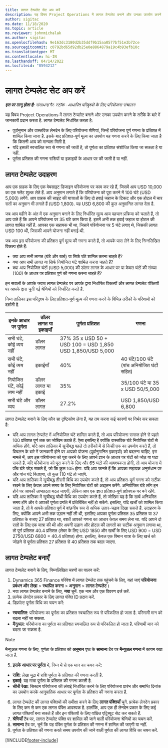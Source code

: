 ```yaml
---
title: लागत टेम्पलेट सेट अप करें
description: यह विषय Project Operations में लागत टेम्पलेट बनाने और उनका उपयोग करने के तरीके के बारे में जानकारी प्रदान करता है.
author: sigitac
ms.date: 11/18/2020
ms.topic: article
ms.reviewer: johnmichalak
ms.author: sigitac
ms.openlocfilehash: 9e163dc3180d2b35ddf9b15aa0577bf51e3b72ce
ms.sourcegitcommit: c0792bd65d92db25e0e8864879a19c4b93efb10c
ms.translationtype: MT
ms.contentlocale: hi-IN
ms.lasthandoff: 04/14/2022
ms.locfileid: "8594212"
---
```

# <a name="set-up-cost-templates"></a>लागत टेम्पलेट सेट अप करें

_**इस पर लागू होता है:** संसाधन/गैर-स्टॉक -आधारित परिदृश्यों के लिए परियोजना संचालन_


यह विषय Project Operations में लागत टेम्पलेट बनाने और उनका उपयोग करने के तरीके के बारे में जानकारी प्रदान करता है. लागत टेम्पलेट निर्धारित करता है:

- पूर्वानुमान और वास्तविक लेनदेन के लिए परियोजना श्रेणियां, जिन्हें परियोजना पूर्ण गणना के प्रतिशत में शामिल किया जाना है. इसके बाद प्रतिशत-पूर्ण मूल्य का उपयोग यह गणना करने के लिए किया जाता है कि कितनी आय को मान्यता मिली है.
- यदि इसकी स्वचालित रूप से गणना की जाती है, तो पूर्णता का प्रतिशत संशोधित किया जा सकता है या नहीं.
- पूर्णता प्रतिशत की गणना राशियों या इकाइयों के आधार पर की जाती है या नहीं.

## <a name="cost-template-example"></a>लागत टेम्पलेट उदाहरण

आप एक ग्राहक के लिए एक वेबसाइट डिजाइन परियोजना पर काम कर रहे हैं, जिसमें आप USD 10,000 का एक फ्लैट शुल्क लेते हैं. आप अनुमान लगाते हैं कि परियोजना को पूरा करने में 100 घंटे (USD 5,000) लगेंगे. आप ग्राहक की साइट की यात्राओं के लिए दो हवाई जहाज के टिकट और एक होटल में चार रातों का अनुमान भी लगाते हैं (USD 1,800). यह USD 6,800 की कुल अनुमानित लागत देता है.

जब आप महीने के अंत में एक अनुमान बनाने के लिए निर्धारित मूल्य आय पहचान प्रक्रिया को चलाते हैं, तो आप पाते हैं कि आपने परियोजना पर 35 घंटे काम किया है. इसमें अभी तक हवाई जहाज या होटल की लागत शामिल नहीं है. आपका एक सहायक भी था, जिसने परियोजना पर 5 घंटे लगाए थे, जिसकी लागत USD 100 थी, जिसकी आपने योजना नहीं बनाई थी.

जब आप इस परियोजना की प्रतिशत पूर्ण मूल्य की गणना करते हैं, तो आपके पास लेने के लिए निम्नलिखित विकल्प होते हैं:

- क्या आप सभी लागत (घंटे और खर्च) या सिर्फ घंटे शामिल करना चाहते हैं?
- क्या आप सभी लागत या सिर्फ नियोजित घंटे शामिल करना चाहते हैं?
- क्या आप नियोजित घंटों (USD 5,000) की डॉलर लागत के आधार पर या केवल घंटों की संख्या (100) के आधार पर प्रतिशत पूर्ण की गणना करना चाहते हैं?

इन सवालों के आपके जवाब लागत टेम्पलेट पर आपके द्वारा निर्धारित विकल्पों और लागत टेम्पलेट पंक्तियों पर आपके द्वारा चुनी गई श्रेणियों को निर्धारित करते हैं.

निम्न तालिका इस परिदृश्य के लिए प्रतिशत-पूर्ण मूल्य की गणना करने के विभिन्न तरीकों के परिणामों को दर्शाती है.

| इनके आधार पर पूर्णता | डॉलर लागत या इकाइयाँ | पूर्णता प्रतिशत | गणना |
| --- | --- | --- | --- |
| सभी घंटे, कोई व्यय नहीं | डॉलर लागत | 37% 35 x USD 50 + USD 100 = USD 1,850 USD 1,850/USD 5,000 |
| सभी घंटे, कोई व्यय नहीं | इकाईयाँ | 40% | 40 घंटे/100 घंटे (पांच अनियोजित घंटों सहित) |
| नियोजित घंटे, कोई व्यय नहीं | डॉलर लागत या इकाई | 35% | 35/100 घंटे या 35 x USD 50/5,000 |
| सभी घंटे और व्यय | डॉलर लागत | 27.2% | USD 1,850/USD 6,800 |

लागत टेम्पलेट बनाने के लिए कौन सा दृष्टिकोण लेना है, यह तय करना कई कारणों पर निर्भर कर सकता है:

- यदि आप लागत टेम्पलेट में अनियोजित घंटे शामिल करते हैं, तो आप परियोजना समाप्त होने से पहले 100 प्रतिशत पूर्ण तक का जोखिम उठाते हैं. ऐसा इसलिए है क्योंकि वास्तविक घंटे नियोजित घंटों से अधिक होंगे. यदि आप तालिका में सूचीबद्ध पहले दो तरीकों में से किसी एक का उपयोग करते हैं, तो विचलन के बारे में जानकारी होने पर आपको योजना (पूर्वानुमानित इकाइयों) को बदलना चाहिए. इस मामले में, आप इस परियोजना को पूरा करने के लिए आपने ज्ञान के आधार पर घंटों को जोड़ या घटा सकते हैं. यदि परियोजना को पूरा करने के लिए और 65 घंटों की आवश्यकता होगी, तो आप योजना में पाँच घंटे जोड़ सकते हैं, जो कि कुल 105 होगा. यदि आप जानते हैं कि आपका सहायक अनुसंधान पर और पांच घंटे बिताएगा, तो कुल 110 घंटे हो जाएंगे.
- यदि आप तालिका में सूचीबद्ध तीसरी विधि का उपयोग करते हैं, तो आप प्रतिशत-पूर्ण गणना को सटीक रखने के लिए केवल अपने समय के लिए नियोजित घंटों को अद्यतन करेंगे. अनियोजित घंटे लॉग इन होने पर आपकी लाभप्रदता बदल जाएगी, लेकिन आप एक ज्ञात प्रतिशत-पूर्ण प्रक्षेपवक्र पर बने रहेंगे.
- यदि आप तालिका में सूचीबद्ध चौथी विधि का उपयोग करते हैं, तो जोखिम यह है कि खर्च अनियमित समय होंगे और वे आपकी पूर्णता प्रगति में प्रतिबिंबित नहीं हो सकेंगे. इसलिए, यदि खर्चों को शामिल किया जाता है, तो वे आपके प्रतिशत पूर्ण में वांछनीय रूप से अधिक उतार-चढ़ाव दिखा सकते हैं. उदाहरण के लिए, क्योंकि आपने अभी तक उड़ान नहीं ली थी, इसलिए आपका पूर्णता प्रतिशत 35 प्रतिशत या 37 प्रतिशत के बजाए 27 प्रतिशत था, बशर्ते आपको गणना का आधार केवल समय लेना था. यदि आपने दो रातों के लिए एक यात्रा की थी और अपनी उड़ान और होटल की लागतों का सटीक अनुमान लगाया था, तो पूर्ण प्रतिशत 40.4 प्रतिशत (लेबर के लिए USD 1850 और खर्चों के लिए USD 900 = USD 2750/USD 6800 = 40.4 प्रतिशत) होगा. इसलिए, केवल एक विमान यात्रा के लिए खर्च को जोड़ने से पूर्णता प्रतिशत 27 प्रतिशत से 40 प्रतिशत तक बदल जाएगा.

## <a name="create-cost-templates"></a>लागत टेम्पलेट बनाएँ
लागत टेम्पलेट बनाने के लिए, निम्नलिखित चरणों का पालन करें:

1. Dynamics 365 Finance परिवेश में लागत टेम्प्लेट तक पहुंचने के लिए, यहां जाएं **परियोजना प्रबंधन और लेखा** > **स्थापित करना** > **अनुमान** > **लागत टेम्पलेट।**
2. नया लागत टेम्पलेट बनाने के लिए, **नया** चुनें. एक नाम और एक विवरण दर्ज करें.
3. प्रत्येक लेनदेन प्रकार के लिए लागत पंक्ति ID प्रदान करें.
4. डिफ़ॉल्ट पूर्णता विधि का चयन करें:

  - **स्वचालित**: परियोजना का पूर्णता का प्रतिशत स्वचालित रूप से परिकलित हो जाता है. परिणामी मान को बदला नहीं जा सकता.
  - **मैनुअल**: परियोजना का पूर्णता का प्रतिशत स्वचालित रूप से परिकलित हो जाता है. परिणामी मान को बदला जा सकता है.

  > [!NOTE]
  > मैन्युअल गणना के लिए, पूर्णता के प्रतिशत को **अनुमान** पृष्ठ के **सामान्य** टैब पर **मैन्युअल गणना** में कायम रखा जाता है.

5. **इसके आधार पर पूर्णता** में, निम्न में से एक मान का चयन करें:

  - **राशि**: लेखा मुद्रा में राशि पूर्णता के प्रतिशत की गणना करती है.
  - **इकाई**: यह मात्रा पूर्णता के प्रतिशत की गणना करती है.
  - **सीधी रेखा**: सिस्टम परियोजना की लंबाई निर्धारित करने के लिए परियोजना प्रारंभ और समाप्ति दिनांक का उपयोग करके आनुपातिक आधार पर पूर्णता के प्रतिशत की गणना करता है.

6. लागत टेम्पलेट की लागत पंक्तियों की समीक्षा करने के लिए **लागत पंक्तियाँ** चुनें. प्रत्येक लेनदेन प्रकार के लिए कम से कम एक लागत पंक्ति आवश्यक है. हालाँकि, आप एक ही लेनदेन प्रकार के लिए कई लागत पंक्तियाँ बना सकते हैं और इन पंक्तियों के लिए वांछित एट्रिब्यूट सेट कर सकते हैं.
7. **श्रेणियाँ** टैब पर, लागत टेम्पलेट पंक्ति पर शामिल की जाने वाली परियोजना श्रेणियों का चयन करें.
8. **सामान्य** टैब पर, चुनें कि यह पंक्ति पूर्णता के प्रतिशत की गणना में शामिल की जाएगी या नहीं.
9. पूर्णता के प्रतिशत की गणना करते समय उपयोग की जाने वाली पूर्णता की लागत विधि का चयन करें.


[!INCLUDE[footer-include](../includes/footer-banner.md)]